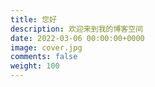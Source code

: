 ```yaml
---
title: 您好
description: 欢迎来到我的博客空间
date: 2022-03-06 00:00:00+0000
image: cover.jpg
comments: false
weight: 100
---
```



